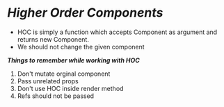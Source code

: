#   ***Higher Order Components***

- HOC is simply a function which accepts Component as argument and returns new Component.
- We should not change the given component

***Things to remember while working with HOC***

1.  Don't mutate orginal component
2.  Pass unrelated props
3.  Don't use HOC inside render method
4.  Refs should not be passed